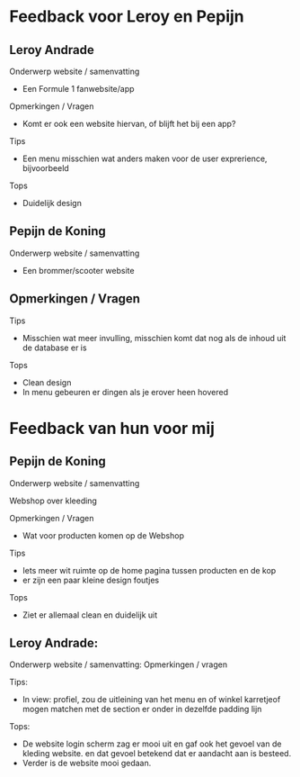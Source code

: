 # Feedback voor Leroy en Pepijn

## Leroy Andrade

Onderwerp website / samenvatting

- Een Formule 1 fanwebsite/app

Opmerkingen / Vragen

- Komt er ook een website hiervan, of blijft het bij een app?

Tips

- Een menu misschien wat anders maken voor de user exprerience, bijvoorbeeld 

Tops

- Duidelijk design

## Pepijn de Koning

Onderwerp website / samenvatting

- Een brommer/scooter website

Opmerkingen / Vragen
-

Tips

- Misschien wat meer invulling, misschien komt dat nog als de inhoud uit de database er is

Tops

- Clean design
- In menu gebeuren er dingen als je erover heen hovered

# Feedback van hun voor mij

## Pepijn de Koning

Onderwerp website / samenvatting

Webshop over kleeding

Opmerkingen / Vragen

- Wat voor producten komen op de Webshop

Tips

- Iets meer wit ruimte op de home pagina tussen producten en de kop
- er zijn een paar kleine design foutjes

Tops

- Ziet er allemaal clean en duidelijk uit

## Leroy Andrade:

Onderwerp website / samenvatting:
Opmerkingen / vragen

Tips:

- In view: profiel, zou de uitleining van het menu en of winkel karretjeof mogen matchen met de section er onder in dezelfde padding lijn

Tops:

- De website login scherm zag er mooi uit en gaf ook het gevoel van de kleding website. en dat gevoel betekend dat er aandacht aan is besteed.
- Verder is de website mooi gedaan.
